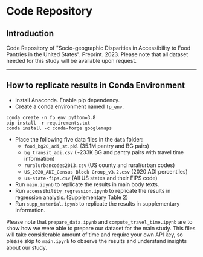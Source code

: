 # Code Repository

## Introduction 

Code Repository of "Socio-geographic Disparities in Accessibility to Food Pantries in the United States". Preprint. 2023. Please note that all dataset needed for this study will be available upon request. 

----------
## How to replicate results in Conda Environment

- Install Anaconda. Enable pip dependency. 
- Create a conda environment named `fp_env`. 

```conda
conda create -n fp_env python=3.8
pip install -r requirements.txt
conda install -c conda-forge googlemaps
```

- Place the following five data files in the `data` folder:
    - `food_bg20_adi_st.pkl` (35.1M pantry and BG pairs)
    - `bg_transit_adi.csv` (~233K BG and pantry pairs with travel time information)
    - `ruralurbancodes2013.csv` (US county and rural/urban codes)
    - `US_2020_ADI_Census Block Group_v3.2.csv` (2020 ADI percentiles)
    - `us-state-fips.csv` (All US states and their FIPS code)
- Run `main.ipynb` to replicate the results in main body texts. 
- Run `accessibility_regression.ipynb` to replicate the results in regression analysis. (Supplementary Table 2)
- Run `supp_material.ipynb` to replicate the results in supplementary Information. 


Please note that `prepare_data.ipynb` and `compute_travel_time.ipynb` are to show how we were able to prepare our dataset for the main study. This files will take considerable amount of time and require your own API key, so please skip to `main.ipynb` to observe the results and understand insights about our study. 
